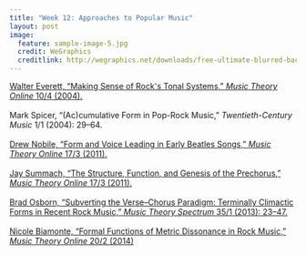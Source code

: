 ```yaml
---
title: "Week 12: Approaches to Popular Music"
layout: post
image:
  feature: sample-image-5.jpg
  credit: WeGraphics
  creditlink: http://wegraphics.net/downloads/free-ultimate-blurred-background-pack/
---
```


[Walter Everett, “Making Sense of Rock's Tonal Systems,” *Music Theory Online* 10/4 (2004).](http://www.mtosmt.org/issues/mto.04.10.4/mto.04.10.4.w_everett.html)
<br><br>
Mark Spicer, “(Ac)cumulative Form in Pop-Rock Music,” *Twentieth-Century Music* 1/1 (2004): 29–64. 
<br><br>
[Drew Nobile, “Form and Voice Leading in Early Beatles Songs,” *Music Theory Online* 17/3 (2011).](http://www.mtosmt.org/issues/mto.11.17.3/mto.11.17.3.nobile.html)
<br><br>
[Jay Summach, “The Structure, Function, and Genesis of the Prechorus,” *Music Theory Online* 17/3 (2011).](http://www.mtosmt.org/issues/mto.11.17.3/mto.11.17.3.summach.html)
<br><br>
[Brad Osborn, “Subverting the Verse–Chorus Paradigm: Terminally Climactic Forms in Recent Rock Music,” *Music Theory Spectrum* 35/1 (2013): 23–47.](https://www.dropbox.com/s/aqy0puh7icb2aul/Osborn-Subverting%20the%20Verse%E2%80%93Chorus%20Paradigm%20%282013%29.pdf?dl=0) 
<br><br>
[Nicole Biamonte, “Formal Functions of Metric Dissonance in Rock Music,” *Music Theory Online* 20/2 (2014)](http://www.mtosmt.org/issues/mto.14.20.2/mto.14.20.2.biamonte.html)